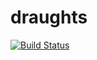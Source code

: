 # draughts
[![Build Status](https://travis-ci.org/tdouillard/draughts.svg?branch=master)](https://travis-ci.org/tdouillard/draughts)
